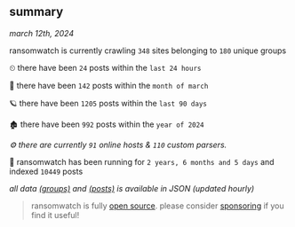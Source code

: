 
## summary
_march 12th, 2024_

ransomwatch is currently crawling `348` sites belonging to `180` unique groups

⏲ there have been `24` posts within the `last 24 hours`

🦈 there have been `142` posts within the `month of march`

🪐 there have been `1205` posts within the `last 90 days`

🏚 there have been `992` posts within the `year of 2024`

_⚙️ there are currently `91` online hosts & `110` custom parsers._

🦕 ransomwatch has been running for `2 years, 6 months and 5 days` and indexed `10449` posts

_all data  [(groups)](http://ransomwhat.telemetry.ltd/groups) and [(posts)](http://ransomwhat.telemetry.ltd/posts) is available in JSON (updated hourly)_

> ransomwatch is fully [open source](https://github.com/joshhighet/ransomwatch#ransomwatch--). please consider [sponsoring](https://github.com/sponsors/joshhighet) if you find it useful!
